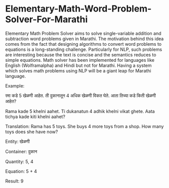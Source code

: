 # Elementary-Math-Word-Problem-Solver-For-Marathi
Elementary Math Problem Solver aims to solve single-variable addition and subtraction word problems given in Marathi.
The motivation behind this idea comes from the fact that designing algorithms to convert
word problems to equations is a long-standing challenge. Particularly for NLP, such problems are
interesting because the text is concise and the semantics reduces to simple equations. Math solver
has been implemented for languages like English (Wolframalpha) and Hindi but not for Marathi.
Having a system which solves math problems using NLP will be a giant leap for Marathi language.


Example:

रमा कडे 5 खेळणी आहेत. ती दुकानातून 4 अधिक खेळणी विकत घेते. आता तिच्या कडे किती खेळणी आहेत?

Rama kade 5 khelni aahet. Ti dukanatun 4 adhik khelni vikat ghete. Aata tichya kade kiti khelni aahet? 

Translation: Rama has 5 toys. She buys 4 more toys from a shop. How many toys does she have now?



Entity: खेळणी

Container: दुकान

Quantity: 5, 4

Equation: 5 + 4

Result: 9
